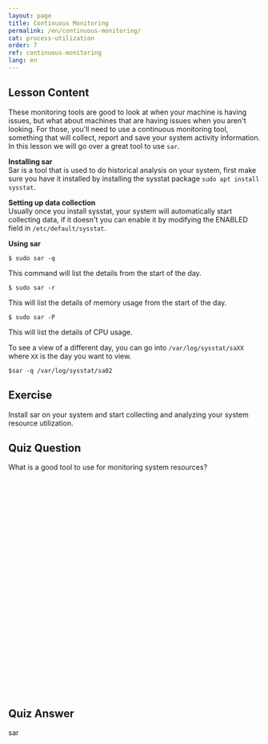 ```yaml
---
layout: page
title: Continuous Monitoring 
permalink: /en/continuous-monitoring/
cat: process-utilization
order: 7
ref: continuous-monitoring
lang: en
---
```


## Lesson Content

These monitoring tools are good to look at when your machine is having issues, but what about machines that are having issues when you aren't looking. For those, you'll need to use a continuous monitoring tool, something that will collect, report and save your system activity information. In this lesson we will go over a great tool to use `sar`.

**Installing sar**  
Sar is a tool that is used to do historical analysis on your system, first make sure you have it installed by installing the sysstat package `sudo apt install sysstat`.

**Setting up data collection**  
Usually once you install sysstat, your system will automatically start collecting data, if it doesn't you can enable it by modifying the ENABLED field in `/etc/default/sysstat`.

**Using sar**

`$ sudo sar -q`

This command will list the details from the start of the day.

`$ sudo sar -r`

This will list the details of memory usage from the start of the day.

`$ sudo sar -P`

This will list the details of CPU usage. 

To see a view of a different day, you can go into `/var/log/sysstat/saXX` where `XX` is the day you want to view. 

`$sar -q /var/log/sysstat/sa02`

## Exercise

Install sar on your system and start collecting and analyzing your system resource utilization.

## Quiz Question

What is a good tool to use for monitoring system resources?  
<br /><br /><br /><br /><br /><br /><br /><br /><br /><br /><br /><br /><br /><br /><br /><br /><br /><br /><br /><br /><br /><br /><br /><br /><br /><br /> 
## Quiz Answer

sar

